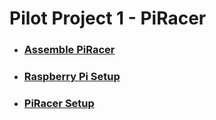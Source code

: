 # Pilot Project 1 - PiRacer
- ### [Assemble PiRacer](https://www.waveshare.com/w/upload/a/a2/Piracer_pro_ai_kit-en2.pdf)
- ### [Raspberry Pi Setup](RPi-Setup)
- ### [PiRacer Setup](PiRacer-Setup)
